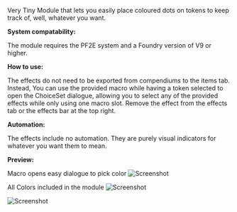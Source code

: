 Very Tiny Module that lets you easily place coloured dots on tokens to keep track of, well, whatever you want.

**System compatability:**

The module requires the PF2E system and a Foundry version of V9 or higher.

**How to use:**

The effects do not need to be exported from compendiums to the items tab. 
Instead, You can use the provided macro while having a token selected to open the ChoiceSet dialogue, allowing you to select any of the provided effects while only using one macro slot. Remove the effect from the effects tab or the effects bar at the top right.

**Automation:**

The effects include no automation. They are purely visual indicators for whatever you want them to mean.

**Preview:**

Macro opens easy dialogue to pick color
![Screenshot](https://gitlab.com/InfamousSky/pf2e-color-effects/-/raw/main/documentation/Apply%20Color.PNG)


All Colors included in the module
![Screenshot](https://gitlab.com/InfamousSky/pf2e-color-effects/-/raw/main/documentation/Apply%20Color%202.PNG)



![Screenshot](https://gitlab.com/InfamousSky/pf2e-color-effects/-/raw/main/documentation/apply%20color.gif)
